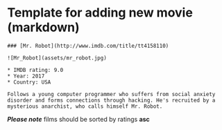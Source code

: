 # Template for adding new movie (markdown)

```
### [Mr. Robot](http://www.imdb.com/title/tt4158110)

![Mr_Robot](assets/mr_robot.jpg)

* IMDB rating: 9.0
* Year: 2017
* Country: USA

Follows a young computer programmer who suffers from social anxiety disorder and forms connections through hacking. He's recruited by a mysterious anarchist, who calls himself Mr. Robot.
```

_**Please note**_ films should be sorted by ratings **asc**
